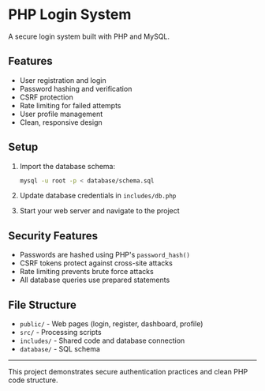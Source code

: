 # PHP Login System

A secure login system built with PHP and MySQL.

## Features

- User registration and login
- Password hashing and verification
- CSRF protection
- Rate limiting for failed attempts
- User profile management
- Clean, responsive design

## Setup

1. Import the database schema:
   ```bash
   mysql -u root -p < database/schema.sql
   ```
2. Update database credentials in `includes/db.php`

3. Start your web server and navigate to the project

## Security Features

- Passwords are hashed using PHP's `password_hash()`
- CSRF tokens protect against cross-site attacks
- Rate limiting prevents brute force attacks
- All database queries use prepared statements

## File Structure

- `public/` - Web pages (login, register, dashboard, profile)
- `src/` - Processing scripts
- `includes/` - Shared code and database connection
- `database/` - SQL schema

---

This project demonstrates secure authentication practices and clean PHP code structure.
